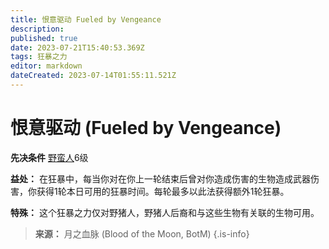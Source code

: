 ```yaml
---
title: 恨意驱动 Fueled by Vengeance
description: 
published: true
date: 2023-07-21T15:40:53.369Z
tags: 狂暴之力
editor: markdown
dateCreated: 2023-07-14T01:55:11.521Z
---
```


# 恨意驱动 (Fueled by Vengeance)

**先决条件** [野蛮人](/野蛮人)6级

**益处：** 在狂暴中，每当你对在你上一轮结束后曾对你造成伤害的生物造成武器伤害，你获得1轮本日可用的狂暴时间。每轮最多以此法获得额外1轮狂暴。

**特殊：** 这个狂暴之力仅对野猪人，野猪人后裔和与这些生物有关联的生物可用。

> **来源：** 月之血脉 (Blood of the Moon, BotM)
{.is-info}